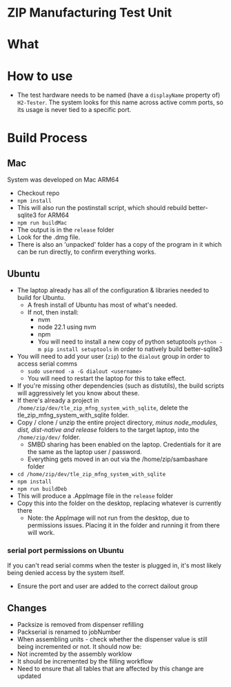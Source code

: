 # ZIP Manufacturing Test Unit

# What

# How to use
- The test hardware needs to be named (have a `displayName` property of) `H2-Tester`. The system looks for this name across active comm ports, so its usage is never tied to a specific port.

# Build Process
## Mac
System was developed on Mac ARM64
- Checkout repo
- `npm install`
- This will also run the postinstall script, which should rebuild better-sqlite3 for ARM64
- `npm run buildMac`
- The output is in the `release` folder
- Look for the .dmg file.
- There is also an 'unpacked' folder has a copy of the program in it which can be run directly, to confirm everything works.

## Ubuntu
- The laptop already has all of the configuration & libraries needed to build for Ubuntu.
  - A fresh install of Ubuntu has most of what's needed.
  - If not, then install:
    - nvm
    - node 22.1 using nvm
    - npm
    - You will need to install a new copy of python setuptools `python -m pip install setuptools` in order to natively build better-sqlite3
- You will need to add your user (`zip`) to the `dialout` group in order to access serial comms
  - `sudo usermod -a -G dialout <username>`
  - You will need to restart the laptop for this to take effect.
- If you're missing other dependencies (such as distutils), the build scripts will aggressively let you know about these.
- If there's already a project in `/home/zip/dev/tle_zip_mfng_system_with_sqlite`, delete the tle_zip_mfng_system_with_sqlite folder.
- Copy / clone / unzip the entire project directory, *minus node_modules, dist, dist-native and release* folders  to the target laptop, into the `/home/zip/dev/` folder.
  - SMBD sharing has been enabled on the laptop. Credentials for it are the same as the laptop user / password. 
  - Everything gets moved in an out via the /home/zip/sambashare folder
- `cd /home/zip/dev/tle_zip_mfng_system_with_sqlite`
- `npm install`
- `npm run buildDeb`
- This will produce a .AppImage file in the `release` folder
- Copy this into the folder on the desktop, replacing whatever is currently there
  - Note: the AppImage will not run from the desktop, due to permissions issues. Placing it in the folder and running it from there will work.


### serial port permissions on Ubuntu
If you can't read serial comms when the tester is plugged in, it's most likely being denied access by the system itself.
- Ensure the port and user are added to the correct dailout group


## Changes
- Packsize is removed from dispenser refilling
- Packserial is renamed to jobNumber
- When assembling units - check whether the dispenser value is still being incremented or not. It should now be:
 - Not incremted by the assembly worklow
 - It should be incremented by the filling workflow
 - Need to ensure that all tables that are affected by this change are updated
